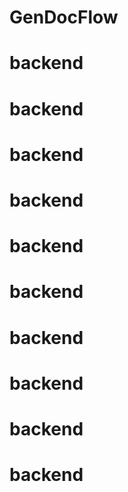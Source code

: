 # GenDocFlow
 
# backend
# backend
# backend
# backend
# backend
# backend
# backend
# backend
# backend
# backend
